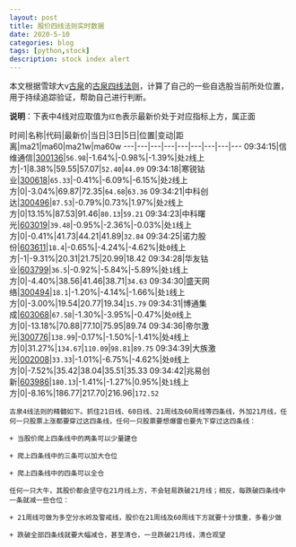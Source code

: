 ```yaml
---
layout: post
title: 股价四线法则实时数据
date: 2020-5-10
categories: blog
tags: [python,stock]
description: stock index alert
---
```



本文根据雪球大v[古泉](https://xueqiu.com/u/7148646888)的[古泉四线法则](https://xueqiu.com/7148646888/130498192)，计算了自己的一些自选股当前所处位置，用于持续追踪验证，帮助自己进行判断。

**说明**：下表中4线对应取值为`红色`表示最新价处于对应指标上方，属正面

时间|名称|代码|最新价|当日|3日|5日|位置|变动|距离|ma21|ma60|ma21w|ma60w
---|---|---|---|---|---|---|---|---
09:34:15|信维通信|[300136](https://xueqiu.com/S/SZ300136)|`56.98`|-1.64%|-0.98%|-1.39%|处`2`线上方|-1|8.38%|59.55|57.07|`52.40`|`44.09`
09:34:18|寒锐钴业|[300618](https://xueqiu.com/S/SZ300618)|`65.33`|-0.41%|-6.09%|-6.15%|处`2`线上方|0|-3.04%|69.87|72.35|`64.68`|`63.36`
09:34:21|中科创达|[300496](https://xueqiu.com/S/SZ300496)|`87.53`|-0.79%|0.73%|1.97%|处`2`线上方|0|13.15%|87.53|91.46|`80.13`|`59.21`
09:34:23|中科曙光|[603019](https://xueqiu.com/S/SH603019)|`39.48`|-0.95%|-2.36%|-0.03%|处`1`线上方|0|-0.41%|41.73|44.21|41.89|`32.84`
09:34:25|诺力股份|[603611](https://xueqiu.com/S/SH603611)|`18.4`|-0.65%|-4.24%|-4.62%|处`0`线上方|-1|-9.31%|20.31|21.75|20.99|18.42
09:34:28|华友钴业|[603799](https://xueqiu.com/S/SH603799)|`36.5`|-0.92%|-5.84%|-5.89%|处`1`线上方|0|-4.40%|38.56|41.46|38.71|`34.63`
09:34:30|盛天网络|[300494](https://xueqiu.com/S/SZ300494)|`18.1`|-1.20%|-4.14%|-1.66%|处`1`线上方|0|-3.00%|19.54|20.77|19.34|`15.79`
09:34:31|博通集成|[603068](https://xueqiu.com/S/SH603068)|`67.58`|-1.30%|-3.95%|-0.47%|处`0`线上方|0|-13.18%|70.88|77.10|75.95|89.74
09:34:36|帝尔激光|[300776](https://xueqiu.com/S/SZ300776)|`138.99`|-0.17%|-1.50%|-1.41%|处`4`线上方|0|31.27%|`134.67`|`110.09`|`98.81`|`89.75`
09:34:39|大族激光|[002008](https://xueqiu.com/S/SZ002008)|`33.33`|-1.01%|-6.75%|-4.62%|处`0`线上方|0|-7.52%|35.42|38.04|35.51|35.33
09:34:42|兆易创新|[603986](https://xueqiu.com/S/SH603986)|`180.13`|-1.41%|-1.27%|0.95%|处`1`线上方|0|-8.16%|186.77|217.70|216.96|`172.52`

```
古泉4线法则的精髓如下。抓住21日线、60日线、21周线及60周线等四条线，外加21月线，任何一只股票上涨都要穿过这四条线，任何一只股票要想爆雷也要先下穿过这四条线：

+ 当股价爬上四条线中的两条可以少量建仓

+ 爬上四条线中的三条可以加大仓位

+ 爬上四条线中的四条可以全仓

任何一只大牛，其股价都会坚守在21月线上方，不会轻易跌破21月线；相反，每跌破四条线中一条就减一些仓位：

+ 21周线可做为多空分水岭及警戒线，股价在21周线及60周线下方就要十分慎重，多看少做

+ 跌破全部四条线就要大幅减仓，甚至清仓，一旦跌破21月线，清仓观望
```